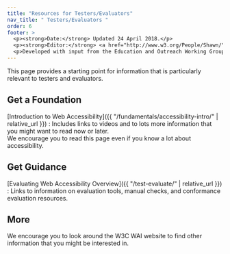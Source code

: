 ```yaml
---
title: "Resources for Testers/Evaluators"
nav_title: " Testers/Evaluators "
order: 6
footer: >
  <p><strong>Date:</strong> Updated 24 April 2018.</p>
  <p><strong>Editor:</strong> <a href="http://www.w3.org/People/Shawn/">Shawn Lawton Henry</a>.</p>
  <p>Developed with input from the Education and Outreach Working Group (<a href="http://www.w3.org/WAI/EO/">EOWG</a>).</p>
---
```


This page provides a starting point for information that is particularly relevant to testers and evaluators.

## Get a Foundation

[Introduction to Web Accessibility]({{ "/fundamentals/accessibility-intro/" | relative_url }})
: Includes links to videos and to lots more information that you might want to read now or later.<br/>We encourage you to read this page even if you know a lot about accessibility.

## Get Guidance

[Evaluating Web Accessibility Overview]({{ "/test-evaluate/" | relative_url }})
: Links to information on evaluation tools, manual checks, and conformance evaluation resources.

## More

We encourage you to look around the W3C WAI website to find other information that you might be interested in.
